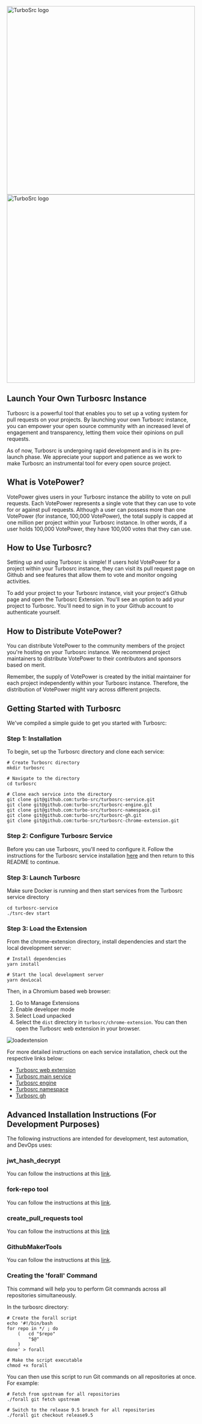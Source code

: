 <p align="leftr">
  <a href="https://turbosrc.org#gh-light-mode-only">
    <img src="images/turbosrc-light-big.png" width="500px" alt="TurboSrc logo"/>
  </a>
  <a href="https://turbosrc.org#gh-dark-mode-only">
    <img src="images/turbosrc-dark-big.png" width="500px" alt="TurboSrc logo"/>
  </a>
</p>

## Launch Your Own Turbosrc Instance

Turbosrc is a powerful tool that enables you to set up a voting system for pull requests on your projects. By launching your own Turbosrc instance, you can empower your open source community with an increased level of engagement and transparency, letting them voice their opinions on pull requests.

As of now, Turbosrc is undergoing rapid development and is in its pre-launch phase. We appreciate your support and patience as we work to make Turbosrc an instrumental tool for every open source project.

## What is VotePower?
VotePower gives users in your Turbosrc instance the ability to vote on pull requests. Each VotePower represents a single vote that they can use to vote for or against pull requests. Although a user can possess more than one VotePower (for instance, 100,000 VotePower), the total supply is capped at one million per project within your Turbosrc instance. In other words, if a user holds 100,000 VotePower, they have 100,000 votes that they can use.

## How to Use Turbosrc?
Setting up and using Turbosrc is simple! If users hold VotePower for a project within your Turbosrc instance, they can visit its pull request page on Github and see features that allow them to vote and monitor ongoing activities.

To add your project to your Turbosrc instance, visit your project's Github page and open the Turbosrc Extension. You'll see an option to add your project to Turbosrc. You'll need to sign in to your Github account to authenticate yourself.

## How to Distribute VotePower?
You can distribute VotePower to the community members of the project you're hosting on your Turbosrc instance. We recommend project maintainers to distribute VotePower to their contributors and sponsors based on merit.

Remember, the supply of VotePower is created by the initial maintainer for each project independently within your Turbosrc instance. Therefore, the distribution of VotePower might vary across different projects.

## Getting Started with Turbosrc
We've compiled a simple guide to get you started with Turbosrc:

### Step 1: Installation
To begin, set up the Turbosrc directory and clone each service:

```
# Create Turbosrc directory
mkdir turbosrc

# Navigate to the directory
cd turbosrc

# Clone each service into the directory
git clone git@github.com:turbo-src/turbosrc-service.git
git clone git@github.com:turbo-src/turbosrc-engine.git
git clone git@github.com:turbo-src/turbosrc-namespace.git
git clone git@github.com:turbo-src/turbosrc-gh.git
git clone git@github.com:turbo-src/turbosrc-chrome-extension.git
```

### Step 2: Configure Turbosrc Service
Before you can use Turbosrc, you'll need to configure it. Follow the instructions for the Turbosrc service installation <a href="https://github.com/turbo-src/turbosrc-service#custom-variables" target="_blank">here</a> and then return to this README to continue.

### Step 3: Launch Turbosrc
Make sure Docker is running and then start services from the Turbosrc service directory
```
cd turbosrc-service
./tsrc-dev start
```

### Step 3: Load the Extension
From the chrome-extension directory, install dependencies and start the local development server:
```
# Install dependencies
yarn install

# Start the local development server
yarn devLocal
```

Then, in a Chromium based web browser:

1. Go to Manage Extensions
2. Enable developer mode
3. Select Load unpacked
4. Select the `dist` directory in `turbosrc/chrome-extension`. You can then open the Turbosrc web extension in your browser.

![loadextension](https://github.com/turbo-src/turbo-src/assets/75996017/ca652882-92ee-4dbd-9c55-781e8c63613a)

For more detailed instructions on each service installation, check out the respective links below:

* [Turbosrc web extension](https://github.com/turbo-src/extension/tree/alpha-devOps)
* [Turbosrc main service](https://github.com/turbo-src/turbosrc-service/tree/alpha-devOps)
* [Turbosrc engine](https://github.com/turbo-src/turbosrc-reibase-engine/tree/alpha-devOps)
* [Turbosrc namespace](https://github.com/turbo-src/turbosrc-reibase-namespace/tree/alpha-devOps)
* [Turbosrc gh](https://github.com/turbo-src/turbosrc-reibase-gh/tree/alpha-devOps)

## Advanced Installation Instructions (For Development Purposes)
The following instructions are intended for development, test automation, and DevOps uses:

### jwt_hash_decrypt

You can follow the instructions at this [link](https://github.com/turbo-src/jwt_hash_decrypt).

### fork-repo tool

You can follow the instructions at this [link](github.com/turbo-src/fork-repo).

### create_pull_requests tool

You can follow the instructions at this [link](github.com/turbo-src/create_pull_requests)

### GithubMakerTools

You can follow the instructions at this [link](github.com/turbo-src/GihtubMakerTools).

### Creating the 'forall' Command

This command will help you to perform Git commands across all repositories simultaneously.

In the turbosrc directory:

```
# Create the forall script
echo '#!/bin/bash
for repo in */ ; do
    (   cd "$repo"
        "$@"
    )
done' > forall

# Make the script executable
chmod +x forall
```

You can then use this script to run Git commands on all repositories at once. For example:
```
# Fetch from upstream for all repositories
./forall git fetch upstream

# Switch to the release 9.5 branch for all repositories
./forall git checkout release9.5
```
